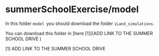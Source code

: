 # summerSchoolExercise/model

In this folder ```model ```you should download the folder  ```iLand_simulations```. 



You can download this folder in [here \[1\]](ADD LINK TO THE SUMMER SCHOOL DRIVE ) 

\[1\] ADD LINK TO THE SUMMER SCHOOL DRIVE 
